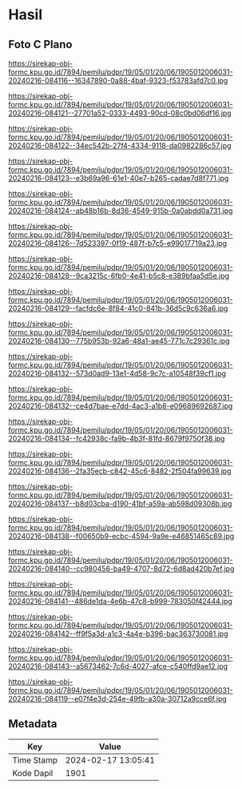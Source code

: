 # Hasil

## Foto C Plano

https://sirekap-obj-formc.kpu.go.id/7894/pemilu/pdpr/19/05/01/20/06/1905012006031-20240216-084116--16347890-0a88-4baf-9323-f53783afd7c0.jpg

https://sirekap-obj-formc.kpu.go.id/7894/pemilu/pdpr/19/05/01/20/06/1905012006031-20240216-084121--27701a52-0333-4493-90cd-08c0bd06df16.jpg

https://sirekap-obj-formc.kpu.go.id/7894/pemilu/pdpr/19/05/01/20/06/1905012006031-20240216-084122--34ec542b-27f4-4334-9118-da0982286c57.jpg

https://sirekap-obj-formc.kpu.go.id/7894/pemilu/pdpr/19/05/01/20/06/1905012006031-20240216-084123--e3b69a96-61e1-40e7-b265-cadae7d8f771.jpg

https://sirekap-obj-formc.kpu.go.id/7894/pemilu/pdpr/19/05/01/20/06/1905012006031-20240216-084124--ab48b16b-8d36-4549-915b-0a0abdd0a731.jpg

https://sirekap-obj-formc.kpu.go.id/7894/pemilu/pdpr/19/05/01/20/06/1905012006031-20240216-084126--7d523397-0f19-487f-b7c5-e99017719a23.jpg

https://sirekap-obj-formc.kpu.go.id/7894/pemilu/pdpr/19/05/01/20/06/1905012006031-20240216-084128--9ca3215c-6fb0-4e41-b5c8-e389bfaa5d5e.jpg

https://sirekap-obj-formc.kpu.go.id/7894/pemilu/pdpr/19/05/01/20/06/1905012006031-20240216-084129--facfdc6e-8f84-41c0-841b-36d5c9c636a6.jpg

https://sirekap-obj-formc.kpu.go.id/7894/pemilu/pdpr/19/05/01/20/06/1905012006031-20240216-084130--775b953b-92a6-48a1-ae45-771c7c29361c.jpg

https://sirekap-obj-formc.kpu.go.id/7894/pemilu/pdpr/19/05/01/20/06/1905012006031-20240216-084132--573d0ad9-13e1-4d58-9c7c-a10548f39cf1.jpg

https://sirekap-obj-formc.kpu.go.id/7894/pemilu/pdpr/19/05/01/20/06/1905012006031-20240216-084132--ce4d7bae-e7dd-4ac3-a1b8-e09689692687.jpg

https://sirekap-obj-formc.kpu.go.id/7894/pemilu/pdpr/19/05/01/20/06/1905012006031-20240216-084134--fc42938c-fa9b-4b3f-81fd-8679f9750f38.jpg

https://sirekap-obj-formc.kpu.go.id/7894/pemilu/pdpr/19/05/01/20/06/1905012006031-20240216-084136--2fa35ecb-c842-45c6-8482-2f504fa99639.jpg

https://sirekap-obj-formc.kpu.go.id/7894/pemilu/pdpr/19/05/01/20/06/1905012006031-20240216-084137--b8d03cba-d190-41bf-a59a-ab598d09308b.jpg

https://sirekap-obj-formc.kpu.go.id/7894/pemilu/pdpr/19/05/01/20/06/1905012006031-20240216-084138--f00650b9-ecbc-4594-9a9e-e46851465c89.jpg

https://sirekap-obj-formc.kpu.go.id/7894/pemilu/pdpr/19/05/01/20/06/1905012006031-20240216-084140--cc980456-ba49-4707-8d72-6d8ad420b7ef.jpg

https://sirekap-obj-formc.kpu.go.id/7894/pemilu/pdpr/19/05/01/20/06/1905012006031-20240216-084141--486de1da-4e6b-47c8-b999-783050f42444.jpg

https://sirekap-obj-formc.kpu.go.id/7894/pemilu/pdpr/19/05/01/20/06/1905012006031-20240216-084142--ff9f5a3d-a1c3-4a4e-b396-bac363730081.jpg

https://sirekap-obj-formc.kpu.go.id/7894/pemilu/pdpr/19/05/01/20/06/1905012006031-20240216-084143--a5673462-7c6d-4027-afce-c540ffd9ae12.jpg

https://sirekap-obj-formc.kpu.go.id/7894/pemilu/pdpr/19/05/01/20/06/1905012006031-20240216-084119--e07f4e3d-254e-49fb-a30a-30712a9cce6f.jpg


## Metadata

| Key        | Value               |
| ---------- | ------------------- |
| Time Stamp | 2024-02-17 13:05:41 |
| Kode Dapil | 1901                |



